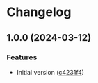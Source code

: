 # Changelog

## 1.0.0 (2024-03-12)


### Features

* Initial version ([c4231f4](https://github.com/flovogt/test-lib-rp-sp/commit/c4231f4deacaaea4059d884a5c1c48a24d22cad9))
